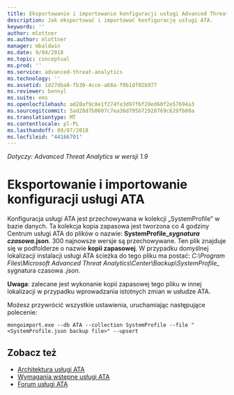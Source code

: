 ```yaml
---
title: Eksportowanie i importowanie konfiguracji usługi Advanced Threat Analytics | Dokumentacja firmy Microsoft
description: Jak eksportować i importować konfigurację usługi ATA.
keywords: ''
author: mlottner
ms.author: mlottner
manager: mbaldwin
ms.date: 9/04/2018
ms.topic: conceptual
ms.prod: ''
ms.service: advanced-threat-analytics
ms.technology: ''
ms.assetid: 1d27dba8-fb30-4cce-a68a-f0b1df02b977
ms.reviewer: bennyl
ms.suite: ems
ms.openlocfilehash: ad28af9c8e1f274fe3d97f6f28ed60f2e57694a3
ms.sourcegitcommit: 5ad28d7b0607c7ea36d795b72928769c629fb80a
ms.translationtype: MT
ms.contentlocale: pl-PL
ms.lasthandoff: 09/07/2018
ms.locfileid: "44166701"
---
```

*Dotyczy: Advanced Threat Analytics w wersji 1.9*



# <a name="export-and-import-the-ata-configuration"></a>Eksportowanie i importowanie konfiguracji usługi ATA
Konfiguracja usługi ATA jest przechowywana w kolekcji „SystemProfile” w bazie danych.
Ta kolekcja kopia zapasowa jest tworzona co 4 godziny Centrum usługi ATA do plików o nazwie: **SystemProfile_*sygnatura czasowa*.json**. 300 najnowsze wersje są przechowywane.
Ten plik znajduje się w podfolderze o nazwie **kopii zapasowej**. W przypadku domyślnej lokalizacji instalacji usługi ATA ścieżka do tego pliku ma postać: *C:\Program Files\Microsoft Advanced Threat Analytics\Center\Backup\SystemProfile_* sygnatura czasowa *.json*. 

**Uwaga**: zalecane jest wykonanie kopii zapasowej tego pliku w innej lokalizacji w przypadku wprowadzania istotnych zmian w usłudze ATA.

Możesz przywrócić wszystkie ustawienia, uruchamiając następujące polecenie:

`mongoimport.exe --db ATA --collection SystemProfile --file "<SystemProfile.json backup file>" --upsert`

## <a name="see-also"></a>Zobacz też
- [Architektura usługi ATA](ata-architecture.md)
- [Wymagania wstępne usługi ATA](ata-prerequisites.md)
- [Forum usługi ATA](https://social.technet.microsoft.com/Forums/security/home?forum=mata)


